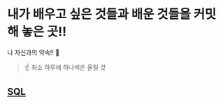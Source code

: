 # 내가 배우고 싶은 것들과 배운 것들을 커밋 해 놓은 곳!!
 
나 자신과의 약속!! 🤙
>☝ 최소 하루에 하나씩은 올릴 것

## [SQL](https://github.com/kto328/Today-I-Learned/tree/main/SQL_Grammar)
